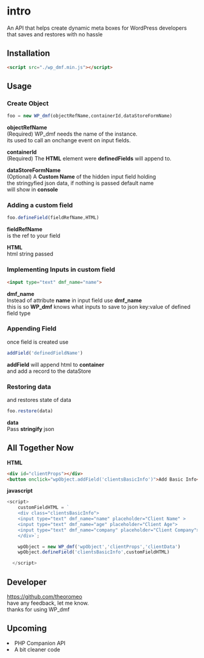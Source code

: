 # intro
An API that helps create dynamic meta boxes for WordPress developers <br> that saves and restores with no hassle


## Installation
```html
<script src="./wp_dmf.min.js"></script>
```

## Usage

<h3>Create Object</h3>

```javascript
foo = new WP_dmf(objectRefName,containerId,dataStoreFormName)
```
**objectRefName** <br>
(Required) WP_dmf needs the name of the instance. <br>its used to call an onchange event on input fields.

**containerId** <br>
(Required) The **HTML** element were **definedFields** will append to.

**dataStoreFormName** <br>
(Optional) A **Custom Name** of the hidden input field holding<br>the stringyfied json data, if nothing is passed default name <br>will show in **console**

<h3>Adding a custom field</h3>

```javascript
foo.defineField(fieldRefName,HTML)
```
**fieldRefName** <br> is the ref to your field

**HTML** <br> html string passed


<h3>Implementing Inputs in custom field</h3>

```html
<input type="text" dmf_name="name">
```

**dmf_name**<br>
Instead of attribute **name** in input field use **dmf_name**<br>
this is so **WP_dmf** knows what inputs to save to json key:value of defined field type


<h3>Appending Field</h3>
once field is created use

```javascript
addField('definedFieldName')
```
**addField**
will append html to **container** <br> 
and add a record to the dataStore

<h3>Restoring data</h3> and restores state of data

```javascript
foo.restore(data)
```
**data**<br>
Pass **stringify** json<br>



## All Together Now

**HTML**
```html
<div id="clientProps"></div>
<button onclick="wpObject.addField('clientsBasicInfo')">Add Basic Info</button>
```

**javascript**

```javascript
<script>
    customFieldHTML = `
    <div class="clientsBasicInfo">
    <input type="text" dmf_name="name" placeholder="Client Name" >
    <input type="text" dmf_name="age" placeholder="Client Age">
    <input type="text" dmf_name="company" placeholder="Client Company">
    </div>`;

    wpObject = new WP_dmf('wpObject','clientProps','clientData')
    wpObject.defineField('clientsBasicInfo',customFieldHTML)

  </script>
```




## Developer
https://github.com/theoromeo
<br>have any feedback, let me know.
<br>thanks for using WP_dmf



## Upcoming
<li>PHP Companion API</li>
<li>A bit cleaner code </li>

